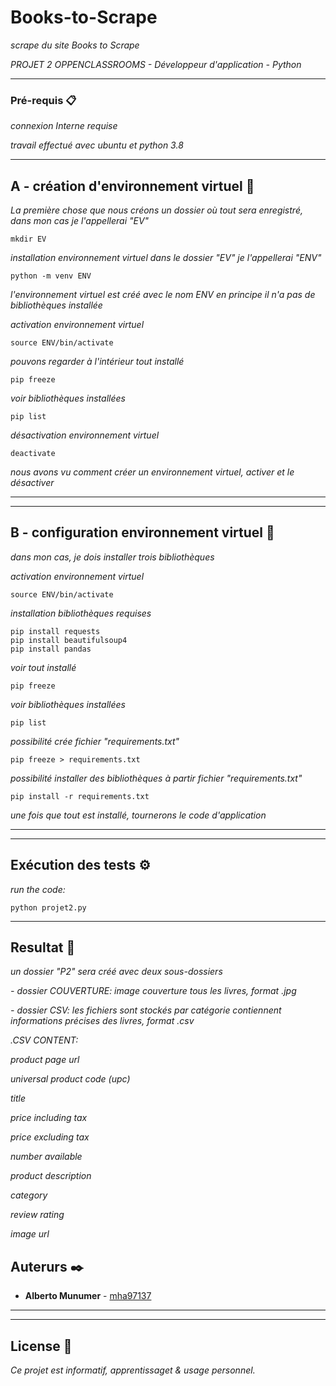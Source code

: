 # Books-to-Scrape

_scrape du site  Books to Scrape_

_PROJET 2 OPPENCLASSROOMS - Développeur d'application - Python_

--------------------------------------------------------------------
### Pré-requis  📋

_connexion Interne requise_

_travail effectué avec ubuntu et python 3.8_

-------------------------------------------------------------------


## A - création d'environnement virtuel  🚀

_La première chose que nous créons un dossier où tout sera enregistré, 
dans mon cas je l'appellerai "EV"_
```
mkdir EV
```

_installation environnement virtuel dans le dossier "EV" je l'appellerai "ENV"_
```
python -m venv ENV                
```

_l'environnement virtuel est créé avec le nom ENV en principe il n'a pas de bibliothèques installée_

_activation environnement virtuel_
```
source ENV/bin/activate
```

_pouvons regarder à l'intérieur tout installé_
```
pip freeze
```

_voir bibliothèques installées_
```
pip list
```

_désactivation environnement virtuel_
```
deactivate
```

_nous avons vu comment créer un environnement virtuel, activer et le désactiver_

-----------------------------------------------------------------------------------
-----------------------------------------------------------------------------------
## B - configuration environnement virtuel 🔧

_dans mon cas, je dois installer trois bibliothèques_

_activation environnement virtuel_
```
source ENV/bin/activate
```

_installation bibliothèques requises_

```
pip install requests
pip install beautifulsoup4
pip install pandas
```

_voir tout installé_
```
pip freeze
```
_voir bibliothèques installées_
```
pip list

```
_possibilité crée fichier "requirements.txt"_
```
pip freeze > requirements.txt
```
_possibilité installer des bibliothèques à partir fichier "requirements.txt"_
```
pip install -r requirements.txt
```

_une fois que tout est installé, tournerons le code d'application_

------------------------------------------------------------------------------------
------------------------------------------------------------------------------------
## Exécution des tests  ⚙️
_run the code:_

```
python projet2.py
```

------------------------------------------------------------------------------------
## Resultat  🔩
_un dossier "P2" sera créé avec deux sous-dossiers_ 
 
 _- dossier COUVERTURE:  image couverture tous les livres, format .jpg_
 
 _- dossier CSV:   les fichiers sont stockés par catégorie contiennent informations précises des livres, format .csv_ 



_.CSV CONTENT:_

_product page url_

_universal product code (upc)_

_title_

_price including tax_

_price excluding tax_

_number available_

_product description_

_category_

_review rating_

_image url_



## Auterurs ✒️
* **Alberto Munumer** - [mha97137](https://github.com/mha97137/)

------------------------------------------------------------------------------------
------------------------------------------------------------------------------------
## License 📄
_Ce projet est informatif, apprentissaget & usage personnel._
